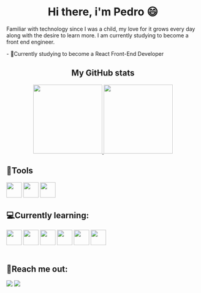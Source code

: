 <div> 
  <h1 align="center">Hi there, i'm Pedro 😄</h1>
  <p>Familiar with technology since I was a child, my love for it grows every day along with the desire to learn more. I am currently studying to become a front end engineer.</p>
  - 🧠Currently studying to become a React Front-End Developer

<div align="center">
  <h2> My GitHub stats </h2>
  <a href="https://github.com/PedroCaprioli">
  <img height="180em" src="https://github-readme-stats.vercel.app/api?username=pedrocaprioli&show_icons=true&theme=midnight-purple&include_all_commits=true&count_private=true"/>
  <img height="180em" src="https://github-readme-stats.vercel.app/api/top-langs/?username=pedrocaprioli&layout=compact&langs_count=7&theme=midnight-purple"/>
  </a>
</div>
  
  ## 🔧Tools

  <div gap="10px">
    <img src="https://cdn.jsdelivr.net/gh/devicons/devicon/icons/github/github-original.svg" height="40px" width="40px"/>
    <img src="https://cdn.jsdelivr.net/gh/devicons/devicon/icons/vscode/vscode-original.svg"  height="40px" width="40px"/>
    <img src="https://cdn.jsdelivr.net/gh/devicons/devicon/icons/git/git-original.svg" height="40px" width="40px"/>
  </div>


  ## 💻Currently learning:
  <div>
    <img src="https://cdn.jsdelivr.net/gh/devicons/devicon/icons/html5/html5-original.svg" height="40px" width="40px"/>
    <img src="https://cdn.jsdelivr.net/gh/devicons/devicon/icons/css3/css3-original.svg" height="40px" width="40px"/>
    <img src="https://cdn.jsdelivr.net/gh/devicons/devicon/icons/react/react-original.svg" height="40px" width="40px"/>
    <img src="https://cdn.jsdelivr.net/gh/devicons/devicon/icons/javascript/javascript-original.svg" height="40px" width="40px"/>
    <img src="https://cdn.jsdelivr.net/gh/devicons/devicon/icons/typescript/typescript-original.svg" height="40px" width="40px"/>
    <img src="https://cdn.jsdelivr.net/gh/devicons/devicon/icons/nextjs/nextjs-line.svg" height="40px" width="40px"/>
  </div>
  <br/>
  
  ## 👾Reach me out:
  
  <div>
    <a href="https://www.linkedin.com/in/pedrocaprioli/" target="_blank"><img src="https://img.shields.io/badge/LinkedIn-0077B5?style=for-the-badge&logo=linkedin&logoColor=white" target="_blank"></a> 
    <a href="https://discord.com/channels/@me/223642571962974209" target="_blank"><img src="https://img.shields.io/badge/Discord-7289DA?style=for-the-badge&logo=discord&logoColor=white" target="_blank"></a> 
  </div>
</div> 
